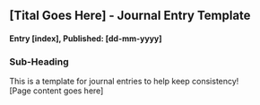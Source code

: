 ## [Tital Goes Here] - Journal Entry Template 
#### Entry [index], Published: [dd-mm-yyyy]

### Sub-Heading

This is a template for journal entries to help keep consistency!  
[Page content goes here]
